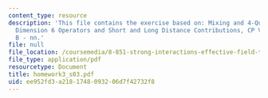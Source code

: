 ```yaml
---
content_type: resource
description: 'This file contains the exercise based on: Mixing and 4-Quark Operators,
  Dimension 6 Operators and Short and Long Distance Contributions, CP Violation in
  B - nn.'
file: null
file_location: /coursemedia/8-851-strong-interactions-effective-field-theories-of-qcd-spring-2006/ee952fd3a2181748093206d7f42732f8_homework3_s03.pdf
file_type: application/pdf
resourcetype: Document
title: homework3_s03.pdf
uid: ee952fd3-a218-1748-0932-06d7f42732f8
---
```

